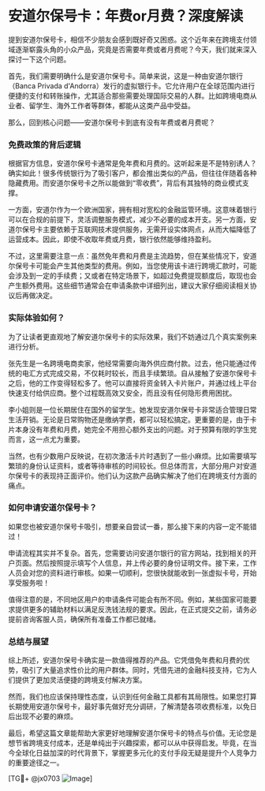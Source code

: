 # 安道尔保号卡：年费or月费？深度解读

提到安道尔保号卡，相信不少朋友会感到既好奇又困惑。这个近年来在跨境支付领域逐渐崭露头角的小众产品，究竟是否需要年费或者月费呢？今天，我们就来深入探讨一下这个问题。

首先，我们需要明确什么是安道尔保号卡。简单来说，这是一种由安道尔银行（Banca Privada d'Andorra）发行的虚拟银行卡。它允许用户在全球范围内进行便捷的支付和转账操作，尤其适合那些需要处理国际交易的人群。比如跨境电商从业者、留学生、海外工作者等群体，都能从这类产品中受益。

那么，回到核心问题——安道尔保号卡到底有没有年费或者月费呢？

### 免费政策的背后逻辑

根据官方信息，安道尔保号卡通常是免年费和月费的。这听起来是不是特别诱人？确实如此！很多传统银行为了吸引客户，都会推出类似的产品，但往往伴随着各种隐藏费用。而安道尔保号卡之所以能做到“零收费”，背后有其独特的商业模式支撑。

一方面，安道尔作为一个欧洲国家，拥有相对宽松的金融监管环境。这意味着银行可以在合规的前提下，灵活调整服务模式，减少不必要的成本开支。另一方面，安道尔保号卡主要依赖于互联网技术提供服务，无需开设实体网点，从而大幅降低了运营成本。因此，即使不收取年费或月费，银行依然能够维持盈利。

不过，这里需要注意一点：虽然免年费和月费是主流趋势，但在某些情况下，安道尔保号卡可能会产生其他类型的费用。例如，当您使用该卡进行跨境汇款时，可能会涉及到一定的手续费；又或者在特定场景下，如超过免费提现额度后，取现也会产生额外费用。这些细节通常会在申请条款中详细列出，建议大家仔细阅读相关协议后再做决定。

### 实际体验如何？

为了让读者更直观地了解安道尔保号卡的实际效果，我们不妨通过几个真实案例来进行分析。

张先生是一名跨境电商卖家，他经常需要向海外供应商付款。过去，他只能通过传统的电汇方式完成交易，不仅耗时较长，而且手续繁琐。自从接触了安道尔保号卡之后，他的工作变得轻松多了。他可以直接将资金转入卡片账户，并通过线上平台快速支付给供应商。整个过程既高效又安全，而且没有任何隐形费用困扰。

李小姐则是一位长期居住在国外的留学生。她发现安道尔保号卡非常适合管理日常生活开销。无论是日常购物还是缴纳学费，都可以轻松搞定。更重要的是，由于卡片本身没有年费和月费，她完全不用担心额外支出的问题。对于预算有限的学生党而言，这一点尤为重要。

当然，也有少数用户反映说，在初次激活卡片时遇到了一些小麻烦。比如需要填写繁琐的身份认证资料，或者等待审核的时间较长。但总体而言，大部分用户对安道尔保号卡的表现持正面评价。他们认为这款产品确实解决了他们在跨境支付方面的痛点。

### 如何申请安道尔保号卡？

如果您也被安道尔保号卡吸引，想要亲自尝试一番，那么接下来的内容一定不能错过！

申请流程其实并不复杂。首先，您需要访问安道尔银行的官方网站，找到相关的开户页面。然后按照提示填写个人信息，并上传必要的身份证明文件。接下来，工作人员会对您的资料进行审核。如果一切顺利，您很快就能收到一张虚拟卡号，开始享受服务啦！

值得注意的是，不同地区用户的申请条件可能会有所不同。例如，某些国家可能要求提供更多的辅助材料以满足反洗钱法规的要求。因此，在正式提交之前，请务必提前咨询客服人员，确保所有准备工作都已就绪。

### 总结与展望

综上所述，安道尔保号卡确实是一款值得推荐的产品。它凭借免年费和月费的优势，吸引了大量追求性价比的用户群体。同时，凭借先进的金融科技支持，它为人们提供了更加灵活便捷的跨境支付解决方案。

然而，我们也应该保持理性态度，认识到任何金融工具都有其局限性。如果您打算长期使用安道尔保号卡，最好事先做好充分调研，了解清楚各项收费标准，以免日后出现不必要的麻烦。

最后，希望这篇文章能帮助大家更好地理解安道尔保号卡的特点与价值。无论您是想节省跨境支付成本，还是单纯出于兴趣探索，都可以从中获得启发。毕竟，在当今全球化日益加深的时代背景下，掌握更多元化的支付手段无疑是提升个人竞争力的重要途径之一。

[TG💪+ @jx0703 ![Image](https://github.com/user-attachments/assets/dbca1d08-cadb-493c-b0ec-ad6f7a83f270)]